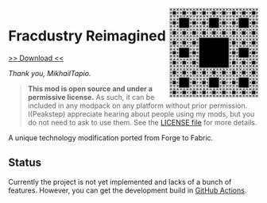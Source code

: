 <img src="icon.png" align="right" width="180px"/>

# Fracdustry Reimagined

[>> Download <<](https://github.com/Peakstep233)

*Thank you, MikhailTapio.*

> **This mod is open source and under a permissive license.** As such, it can be included in any modpack on any platform without prior permission. I(Peakstep) appreciate hearing about people using my mods, but you do not need to ask to use them. See the [LICENSE file](LICENSE) for more details.

A unique technology modification ported from Forge to Fabric.

## Status

Currently the project is not yet implemented and lacks of a bunch of features. However, you can get the development build in [GitHub Actions](https://github.com/AnotherFractal/FracdustryReimagined/actions).
